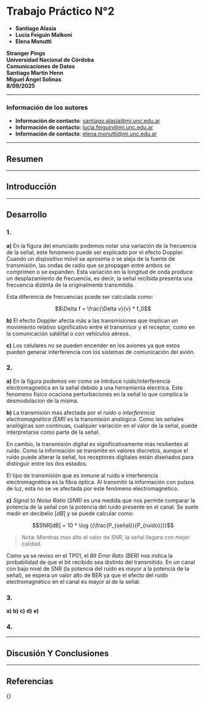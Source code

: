 # Trabajo Práctico N°2

- **Santiago Alasia**
- **Lucia Feiguin Malkoni**
- **Elena Monutti**

**Stranger Pings** </br>
**Universidad Nacional de Córdoba**</br>
**Comunicaciones de Datos**</br>
**Santiago Martin Henn** </br>
**Miguel Ángel Solinas**</br>
**8/09/2025**

---

### Información de los autores
 
- **Información de contacto**: santiago.alasia@mi.unc.edu.ar 
- **Información de contacto**: lucia.feiguin@mi.unc.edu.ar
- **Información de contacto**: elena.monutti@mi.unc.edu.ar

---

## Resumen

---

## Introducción

---

## Desarrollo
### 1.
**a)** En la figura del enunciado podemos notar una variación de la frecuencia de la señal, este fenómeno puede ser explicado por el efecto Doppler. Cuando un dispositivo móvil se aproxima o se aleja de la fuente de transmisión, las ondas de radio que se propagan entre ambos se comprimen o se expanden. Esta variación en la longitud de onda produce un desplazamiento de frecuencia, es decir, la señal recibida presenta una frecuencia distinta de la originalmente transmitida.

Esta diferencia de frecuencias puede ser calculada como:

$$\Delta f = \frac{\Delta v}{v} * f_0$$

**b)** El efecto Doppler afecta más a las transmisiones que implican un movimiento relativo significativo entre el transmisor y el receptor, como en la comunicación satélital o con vehículos aéreos. 

**c)** Los celulares no se pueden encender en los aviones ya que estos pueden generar interferencia con los sistemas de comunicación del avión.

### 2.
**a)** En la figura podemos ver como se intrduce ruido/interferencia electromagnetica en la señal debido a una herramienta electrica. Este fenomeno fisico ocaciona perturbaciones en la señal lo que complica la desmodulacion de la misma.

**b)** La transmisión mas afectada por el *ruido o interferencia electromagnética (EMI)* es la transmisión analógica. Como las señales analógicas son continuas, cualquier variación en el valor de la señal, puede interpretarse como parte de la señal.

En cambio,  la transmisión digital es significativamente más resilientes al ruido. Como la información se transmite en valores discretos, aunque el ruido puede alterar la señal, los receptores digitales están diseñados para distinguir entre los dos estados.

El tipo de transmisión que es inmune al ruido e interferencia electromagnética es la fibra óptica. Al transmitir la información con pulsos de luz, esta no se ve afectada por este fenómeno electromagnético. 

**c)** *Signal to Noise Ratio (SNR)* es una medida que nos permite comparar la potencia de la señal con la potencia del ruido presente en el canal. Se suele medir en decibelio $[dB]$ y se puede calcular como:

$$SNR[dB] = 10 * \log {(\frac{P_{señal}}{P_{ruido}})}$$

> Nota: Mientras mas alto el valor de $SNR$, la señal llegara con mejor calidad.

Como ya se reviso en el TP01, el *Bit Error Rato (BER)* nos indica la probabilidad de que el bit recibido sea distinto del transmitido. En un canal con bajo nivel de SNR (la potencia del ruido es mayor a la potencia de la señal), se espera un valor alto de BER ya que el efecto del ruido electromagnético en el canal es mayor al de la señal.

### 3. 
**a)**
**b)**
**c)**
**d)**
**e)**

### 4.

---

## Discusión Y Conclusiones

---

## Referencias
{}